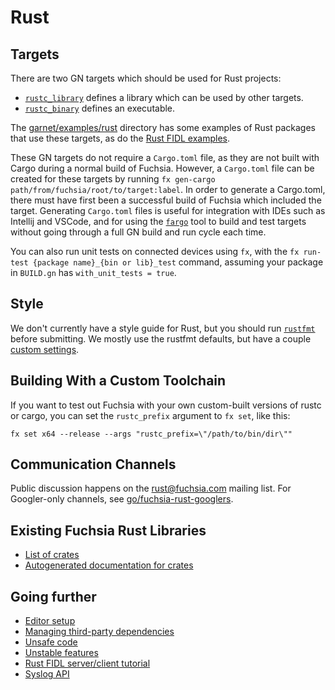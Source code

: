 # Rust

## Targets

There are two GN targets which should be used for Rust projects:
- [`rustc_library`][target-library-rustc] defines a library which can be used
  by other targets.
- [`rustc_binary`][target-binary-rustc] defines an executable.

The [garnet/examples/rust][rust-examples] directory has some examples of Rust
packages that use these targets, as do the [Rust FIDL examples][fidl-tutorial].

These GN targets do not require a `Cargo.toml` file, as they are not built with
Cargo during a normal build of Fuchsia. However, a `Cargo.toml` file can be
created for these targets by running
`fx gen-cargo path/from/fuchsia/root/to/target:label`. In order to generate a
Cargo.toml, there must have first been a successful build of Fuchsia which
included the target. Generating `Cargo.toml` files is useful for integration with
IDEs such as Intellij and VSCode, and for using the [`fargo`][fargo] tool to build
and test targets without going through a full GN build and run cycle each time.

You can also run unit tests on connected devices using `fx`, with the
`fx run-test {package name}_{bin or lib}_test` command, assuming your
package in `BUILD.gn` has `with_unit_tests = true`.

## Style

We don't currently have a style guide for Rust, but you should
run [`rustfmt`][rustfmt-install] before submitting. We mostly use the rustfmt
defaults, but have a couple [custom settings][rustfmt-toml].

## Building With a Custom Toolchain

If you want to test out Fuchsia with your own custom-built versions of rustc or cargo,
you can set the `rustc_prefix` argument to `fx set`, like this:

```
fx set x64 --release --args "rustc_prefix=\"/path/to/bin/dir\""
```

## Communication Channels

Public discussion happens on the [rust@fuchsia.com] mailing list.
For Googler-only channels, see [go/fuchsia-rust-googlers].

## Existing Fuchsia Rust Libraries

- [List of crates](crates.md)
- [Autogenerated documentation for crates](https://fuchsia-docs.firebaseapp.com)

## Going further

- [Editor setup](editors.md)
- [Managing third-party dependencies](third_party.md)
- [Unsafe code](unsafe.md)
- [Unstable features](unstable.md)
- [Rust FIDL server/client tutorial][fidl-tutorial]
- [Syslog API](syslog.md)

[target-library-rustc]: https://fuchsia.googlesource.com/build/+/master/rust/rustc_library.gni "Rust library"
[target-binary-rustc]: https://fuchsia.googlesource.com/build/+/master/rust/rustc_binary.gni "Rust binary"
[rust-examples]: https://fuchsia.googlesource.com/garnet/+/master/examples/rust/
[fargo]: https://fuchsia.googlesource.com/fargo
[rustfmt-install]: https://github.com/rust-lang-nursery/rustfmt#quick-start
[rustfmt-toml]: https://fuchsia.googlesource.com/garnet/+/master/rustfmt.toml
[fidl-tutorial]: ../fidl/tutorial/tutorial-rust.md
[rust@fuchsia.com]: https://groups.google.com/a/fuchsia.com/forum/#!forum/rust-fuchsia
[go/fuchsia-rust-googlers]: https://goto.google.com/fuchsia-rust-googlers
